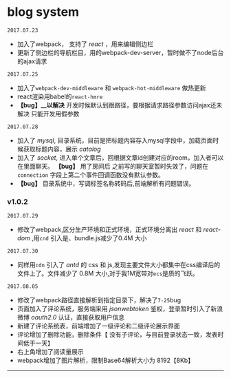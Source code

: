 # blog system

`2017.07.23`
* 加入了webpack， 支持了 *react* ，用来编辑侧边栏
* 更新了侧边栏的导航栏目，用的webpack-dev-server，暂时做不了node后台的ajax请求

`2017.07.25`
* 加入了`webpack-dev-middleware` 和 `webpack-hot-middleware` 做热更新
* react渲染用babel的`react-hmre`
* **【bug】__以解决** 开发时候默认到跟路径，要根据请求路径参数访问ajax还未解决 只能开发用假参数

`2017.07.28`
* 加入了 *mysql*, 目录系统，目前是把标题内容存入mysql字段中，加载页面时候获取标题内容，展示 *catalog*
* 加入了 *socket*, 进入单个文章后，回根据文章id创建对应的room，加入者可以在里面聊天。 **【bug】** 用了房间后 之前写的聊天室暂时失效了，问题在 `connection` 字段上第二个事件回调函数没有默认参数。
* **【bug】** 目录系统中，写调标签名称转码后,前端解析有问题错误。

### v1.0.2

`2017.07.29`
* 修改了webpack,区分生产环境和正式环境，正式环境分离出 *react* 和 *react-dom* ,用`cnd` 引入是、bundle.js减少了0.4M 大小

`2017.07.30`
* 同样用`cdn` 引入了 *antd* 的 css 和 js,发现主要文件大小都集中在css编译后的文件上了。文件减少了 0.8M 大小,对于我1M宽带对`ecs`是质的飞跃。

`2017.08.05`
* 修改了webpack路径直接解析到指定目录下，解决了`7-25`bug
* 页面加入了评论系统，服务端采用 *jsonwebtoken* 鉴权，登录暂时引入了新浪微博 *oauth2.0* 认证，直接获取用户信息
* 新建了评论系统表，前端增加了一级评论和二级评论展示界面
* 评论增加了删除功能，删除条件【 没有子评论，与目前登录状态一致，发表时间低于一天】
* 右上角增加了阅读量展示
* webpack增加了图片解析，限制Base64解析大小为 8192【8Kb】

---
